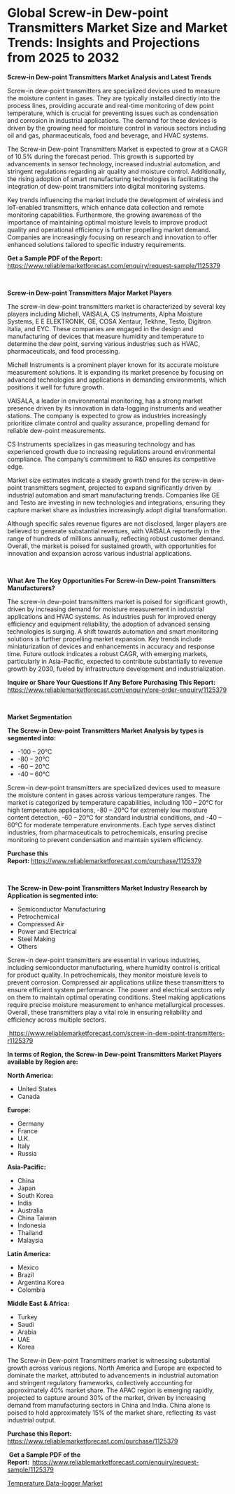 <p><h1>Global Screw-in Dew-point Transmitters Market Size and Market Trends: Insights and Projections from 2025 to 2032</h1></p><p><strong>Screw-in Dew-point Transmitters Market Analysis and Latest Trends</strong></p>
<p><p>Screw-in dew-point transmitters are specialized devices used to measure the moisture content in gases. They are typically installed directly into the process lines, providing accurate and real-time monitoring of dew point temperature, which is crucial for preventing issues such as condensation and corrosion in industrial applications. The demand for these devices is driven by the growing need for moisture control in various sectors including oil and gas, pharmaceuticals, food and beverage, and HVAC systems.</p><p>The Screw-in Dew-point Transmitters Market is expected to grow at a CAGR of 10.5% during the forecast period. This growth is supported by advancements in sensor technology, increased industrial automation, and stringent regulations regarding air quality and moisture control. Additionally, the rising adoption of smart manufacturing technologies is facilitating the integration of dew-point transmitters into digital monitoring systems.</p><p>Key trends influencing the market include the development of wireless and IoT-enabled transmitters, which enhance data collection and remote monitoring capabilities. Furthermore, the growing awareness of the importance of maintaining optimal moisture levels to improve product quality and operational efficiency is further propelling market demand. Companies are increasingly focusing on research and innovation to offer enhanced solutions tailored to specific industry requirements.</p></p>
<p><strong>Get a Sample PDF of the Report:&nbsp;</strong> <a href="https://www.reliablemarketforecast.com/enquiry/request-sample/1125379?utm_campaign=1080&utm_medium=2&utm_source=Github&utm_content=ia&utm_term=24022025&utm_id=screw-in-dew-point-transmitters">https://www.reliablemarketforecast.com/enquiry/request-sample/1125379</a></p>
<p>&nbsp;</p>
<p><strong>Screw-in Dew-point Transmitters Major Market Players</strong></p>
<p><p>The screw-in dew-point transmitters market is characterized by several key players including Michell, VAISALA, CS Instruments, Alpha Moisture Systems, E E ELEKTRONIK, GE, COSA Xentaur, Tekhne, Testo, Digitron Italia, and EYC. These companies are engaged in the design and manufacturing of devices that measure humidity and temperature to determine the dew point, serving various industries such as HVAC, pharmaceuticals, and food processing.</p><p>Michell Instruments is a prominent player known for its accurate moisture measurement solutions. It is expanding its market presence by focusing on advanced technologies and applications in demanding environments, which positions it well for future growth.</p><p>VAISALA, a leader in environmental monitoring, has a strong market presence driven by its innovation in data-logging instruments and weather stations. The company is expected to grow as industries increasingly prioritize climate control and quality assurance, propelling demand for reliable dew-point measurements.</p><p>CS Instruments specializes in gas measuring technology and has experienced growth due to increasing regulations around environmental compliance. The company’s commitment to R&D ensures its competitive edge.</p><p>Market size estimates indicate a steady growth trend for the screw-in dew-point transmitters segment, projected to expand significantly driven by industrial automation and smart manufacturing trends. Companies like GE and Testo are investing in new technologies and integrations, ensuring they capture market share as industries increasingly adopt digital transformation.</p><p>Although specific sales revenue figures are not disclosed, larger players are believed to generate substantial revenues, with VAISALA reportedly in the range of hundreds of millions annually, reflecting robust customer demand. Overall, the market is poised for sustained growth, with opportunities for innovation and expansion across various industrial applications.</p></p>
<p>&nbsp;</p>
<p><strong>What Are The Key Opportunities For Screw-in Dew-point Transmitters Manufacturers?</strong></p>
<p><p>The screw-in dew-point transmitters market is poised for significant growth, driven by increasing demand for moisture measurement in industrial applications and HVAC systems. As industries push for improved energy efficiency and equipment reliability, the adoption of advanced sensing technologies is surging. A shift towards automation and smart monitoring solutions is further propelling market expansion. Key trends include miniaturization of devices and enhancements in accuracy and response time. Future outlook indicates a robust CAGR, with emerging markets, particularly in Asia-Pacific, expected to contribute substantially to revenue growth by 2030, fueled by infrastructure development and industrialization.</p></p>
<p><strong>Inquire or Share Your Questions If Any Before Purchasing This Report:</strong> <a href="https://www.reliablemarketforecast.com/enquiry/pre-order-enquiry/1125379?utm_campaign=1080&utm_medium=2&utm_source=Github&utm_content=ia&utm_term=24022025&utm_id=screw-in-dew-point-transmitters">https://www.reliablemarketforecast.com/enquiry/pre-order-enquiry/1125379</a></p>
<p>&nbsp;</p>
<p><strong>Market Segmentation</strong></p>
<p><strong>The Screw-in Dew-point Transmitters Market Analysis by types is segmented into:</strong></p>
<p><ul><li>-100 – 20℃</li><li>-80 – 20℃</li><li>-60 – 20℃</li><li>-40 – 60℃</li></ul></p>
<p><p>Screw-in dew-point transmitters are specialized devices used to measure the moisture content in gases across various temperature ranges. The market is categorized by temperature capabilities, including 100 – 20℃ for high temperature applications, -80 – 20℃ for extremely low moisture content detection, -60 – 20℃ for standard industrial conditions, and -40 – 60℃ for moderate temperature environments. Each type serves distinct industries, from pharmaceuticals to petrochemicals, ensuring precise monitoring to prevent condensation and maintain system efficiency.</p></p>
<p><strong>Purchase this Report:&nbsp;</strong><a href="https://www.reliablemarketforecast.com/purchase/1125379?utm_campaign=1080&utm_medium=2&utm_source=Github&utm_content=ia&utm_term=24022025&utm_id=screw-in-dew-point-transmitters">https://www.reliablemarketforecast.com/purchase/1125379</a></p>
<p>&nbsp;</p>
<p><strong>The Screw-in Dew-point Transmitters Market Industry Research by Application is segmented into:</strong></p>
<p><ul><li>Semiconductor Manufacturing</li><li>Petrochemical</li><li>Compressed Air</li><li>Power and Electrical</li><li>Steel Making</li><li>Others</li></ul></p>
<p><p>Screw-in dew-point transmitters are essential in various industries, including semiconductor manufacturing, where humidity control is critical for product quality. In petrochemicals, they monitor moisture levels to prevent corrosion. Compressed air applications utilize these transmitters to ensure efficient system performance. The power and electrical sectors rely on them to maintain optimal operating conditions. Steel making applications require precise moisture measurement to enhance metallurgical processes. Overall, these transmitters play a vital role in ensuring reliability and efficiency across multiple sectors.</p></p>
<p><a href="https://www.reliablemarketforecast.com/screw-in-dew-point-transmitters-r1125379?utm_campaign=1080&utm_medium=2&utm_source=Github&utm_content=ia&utm_term=24022025&utm_id=screw-in-dew-point-transmitters">&nbsp;https://www.reliablemarketforecast.com/screw-in-dew-point-transmitters-r1125379</a></p>
<p><strong>In terms of Region, the Screw-in Dew-point Transmitters Market Players available by Region are:</strong></p>
<p>
    <p> <strong> North America: </strong>
        <ul>
            <li>United States</li>
            <li>Canada</li>
        </ul>
        </p> 
    <p> <strong> Europe: </strong>
        <ul>
            <li>Germany</li>
            <li>France</li>
            <li>U.K.</li>
            <li>Italy</li>
            <li>Russia</li>
        </ul>
        </p> 
    <p> <strong> Asia-Pacific: </strong>
        <ul>
            <li>China</li>
            <li>Japan</li>
            <li>South Korea</li>
            <li>India</li>
            <li>Australia</li>
            <li>China Taiwan</li>
            <li>Indonesia</li>
            <li>Thailand</li>
            <li>Malaysia</li>
        </ul>
        </p> 
    <p> <strong> Latin America: </strong>
        <ul>
            <li>Mexico</li>
            <li>Brazil</li>
            <li>Argentina Korea</li>
            <li>Colombia</li>
        </ul>
        </p> 
    <p> <strong> Middle East & Africa: </strong>
        <ul>
            <li>Turkey</li>
            <li>Saudi</li>
            <li>Arabia</li>
            <li>UAE</li>
            <li>Korea</li>
        </ul>
    </p>
    </p>
<p><p>The Screw-in Dew-point Transmitters market is witnessing substantial growth across various regions. North America and Europe are expected to dominate the market, attributed to advancements in industrial automation and stringent regulatory frameworks, collectively accounting for approximately 40% market share. The APAC region is emerging rapidly, projected to capture around 30% of the market, driven by increasing demand from manufacturing sectors in China and India. China alone is poised to hold approximately 15% of the market share, reflecting its vast industrial output.</p></p>
<p><strong>Purchase this Report: </strong><a href="https://www.reliablemarketforecast.com/purchase/1125379?utm_campaign=1080&utm_medium=2&utm_source=Github&utm_content=ia&utm_term=24022025&utm_id=screw-in-dew-point-transmitters">https://www.reliablemarketforecast.com/purchase/1125379</a></p>
<p>&nbsp;<strong>Get a Sample PDF of the Report:&nbsp;&nbsp;</strong><a href="https://www.reliablemarketforecast.com/enquiry/request-sample/1125379?utm_campaign=1080&utm_medium=2&utm_source=Github&utm_content=ia&utm_term=24022025&utm_id=screw-in-dew-point-transmitters">https://www.reliablemarketforecast.com/enquiry/request-sample/1125379</a></p>
<p><strong></strong></p>
<p><p><a href="https://github.com/gdfhhhj/Market-Research-Report-List-7/blob/main/temperature-data-logger-market.md?utm_campaign=1080&utm_medium=2&utm_source=Github&utm_content=ia&utm_term=24022025&utm_id=screw-in-dew-point-transmitters">Temperature Data-logger Market</a></p></p>